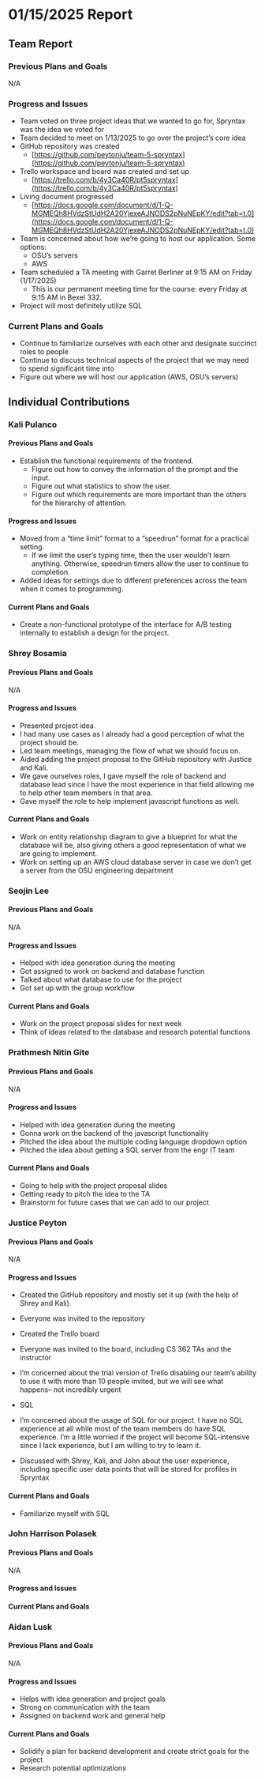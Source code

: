 # 01/15/2025 Report

## Team Report

### Previous Plans and Goals

N/A

### Progress and Issues

- Team voted on three project ideas that we wanted to go for, Spryntax was the idea we voted for  
- Team decided to meet on 1/13/2025 to go over the project’s core idea  
- GitHub repository was created  
  - [https://github.com/peytonju/team-5-spryntax](https://github.com/peytonju/team-5-spryntax)  
- Trello workspace and board was created and set up  
  - [https://trello.com/b/4y3Ca40R/pt5spryntax](https://trello.com/b/4y3Ca40R/pt5spryntax)  
- Living document progressed  
  - [https://docs.google.com/document/d/1-Q-MGMEQh8HVdzStUdH2A20YjexeAJNODS2pNuNEpKY/edit?tab=t.0](https://docs.google.com/document/d/1-Q-MGMEQh8HVdzStUdH2A20YjexeAJNODS2pNuNEpKY/edit?tab=t.0)  
- Team is concerned about how we’re going to host our application. Some options:  
  - OSU’s servers  
  - AWS  
- Team scheduled a TA meeting with Garret Berliner at 9:15 AM on Friday (1/17/2025)  
  - This is our permanent meeting time for the course: every Friday at 9:15 AM in Bexel 332\.  
- Project will most definitely utilize SQL

### Current Plans and Goals

- Continue to familiarize ourselves with each other and designate succinct roles to people  
- Continue to discuss technical aspects of the project that we may need to spend significant time into  
- Figure out where we will host our application (AWS, OSU’s servers)

## Individual Contributions

### Kali Pulanco

#### Previous Plans and Goals

- Establish the functional requirements of the frontend.  
  - Figure out how to convey the information of the prompt and the input.  
  - Figure out what statistics to show the user.  
  - Figure out which requirements are more important than the others for the hierarchy of attention.

#### Progress and Issues

- Moved from a “time limit” format to a “speedrun” format for a practical setting.  
  - If we limit the user’s typing time, then the user wouldn’t learn anything. Otherwise, speedrun timers allow the user to continue to completion.  
- Added ideas for settings due to different preferences across the team when it comes to programming.

#### Current Plans and Goals

- Create a non-functional prototype of the interface for A/B testing internally to establish a design for the project.

### Shrey Bosamia

#### Previous Plans and Goals

N/A

#### Progress and Issues

- Presented project idea.  
- I had many use cases as I already had a good perception of what the project should be.  
- Led team meetings, managing the flow of what we should focus on.   
- Aided adding the project proposal to the GitHub repository with Justice and Kali.  
- We gave ourselves roles, I gave myself the role of backend and database lead since I have the most experience in that field allowing me to help other team members in that area.   
- Gave myself the role to help implement javascript functions as well.


#### Current Plans and Goals

- Work on entity relationship diagram to give a blueprint for what the database will be, also giving others a good representation of what we are going to implement.  
- Work on setting up an AWS cloud database server in case we don’t get a server from the OSU engineering department

### Seojin Lee

#### Previous Plans and Goals

N/A

#### Progress and Issues

- Helped with idea generation during the meeting  
- Got assigned to work on backend and database function  
- Talked about what database to use for the project  
- Got set up with the group workflow

#### Current Plans and Goals

- Work on the project proposal slides for next week  
- Think of ideas related to the database and research potential functions

### Prathmesh Nitin Gite

#### Previous Plans and Goals

N/A

#### Progress and Issues

- Helped with idea generation during the meeting   
- Gonna work on the backend of the javascript functionality  
- Pitched the idea about the multiple coding language dropdown option  
- Pitched the idea about getting a SQL server from the engr IT team

#### Current Plans and Goals

- Going to help with the project proposal slides  
- Getting ready to pitch the idea to the TA  
- Brainstorm for future cases that we can add to our project 

### Justice Peyton

#### Previous Plans and Goals

N/A

#### Progress and Issues

- Created the GitHub repository and mostly set it up (with the help of Shrey and Kali).  
- Everyone was invited to the repository  
- Created the Trello board  
- Everyone was invited to the board, including CS 362 TAs and the instructor  
- I’m concerned about the trial version of Trello disabling our team’s ability to use it with more than 10 people invited, but we will see what happens– not incredibly urgent

- SQL  
- I’m concerned about the usage of SQL for our project. I have no SQL experience at all while most of the team members do have SQL experience. I’m a little worried if the project will become SQL-intensive since I lack experience, but I am willing to try to learn it.  
- Discussed with Shrey, Kali, and John about the user experience, including specific user data points that will be stored for profiles in Spryntax

#### Current Plans and Goals

- Familiarize myself with SQL

### John Harrison Polasek

#### Previous Plans and Goals

N/A

#### Progress and Issues

#### Current Plans and Goals

### Aidan Lusk

#### Previous Plans and Goals

N/A

#### Progress and Issues

- Helps with idea generation and project goals  
- Strong on communication with the team  
- Assigned on backend work and general help

#### Current Plans and Goals

- Solidify a plan for backend development and create strict goals for the project  
- Research potential optimizations
